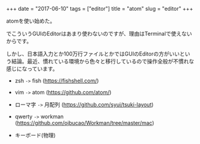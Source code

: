 +++
date = "2017-06-10"
tags = ["editor"]
title = "atom"
slug = "editor"
+++

atomを使い始めた。

でこういうGUIのEditorはあまり使わないのですが、理由はTerminalで使えないからです。

しかし、日本語入力とか100万行ファイルとかではGUIのEditorの方がいいという結論。最近、慣れている環境から色々と移行しているので操作全般が不慣れな感じになっています。

- zsh `->` fish (https://fishshell.com/)

- vim `->` atom (https://github.com/atom/)

- ローマ字 `->` 月配列 (https://github.com/syui/tsuki-layout)

- qwerty `->` workman (https://github.com/ojbucao/Workman/tree/master/mac)

- キーボード(物理)
	  
